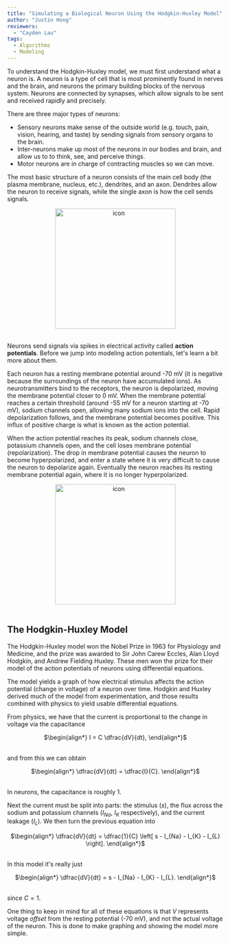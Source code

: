 ```yaml
---
title: "Simulating a Biological Neuron Using the Hodgkin-Huxley Model"
author: "Justin Hong"
reviewers:
  - "Cayden Lau"
tags:
  - Algorithms
  - Modeling
---
```


To understand the Hodgkin-Huxley model, we must first understand what a neuron is. A neuron is a type of cell that is most prominently found in nerves and the brain, and neurons the primary building blocks of the nervous system. Neurons are connected by synapses, which allow signals to be sent and received rapidly and precisely.

There are three major types of neurons:
<ul>
  <li>Sensory neurons make sense of the outside world (e.g. touch, pain, vision, hearing, and taste) by sending signals from sensory organs to the brain.</li>
  <li>Inter-neurons make up most of the neurons in our bodies and brain, and allow us to to think, see, and perceive things.</li>
  <li>Motor neurons are in charge of contracting muscles so we can move.</li>
</ul>

The most basic structure of a neuron consists of the main cell body (the plasma membrane, nucleus, etc.), dendrites, and an axon. Dendrites allow the neuron to receive signals, while the single axon is how the cell sends signals.

<center><img src="https://eurisko-us.github.io/images/blog/simulating-a-biological-neural-network-using-the-hodgkin-huxley-model-1-neuron-structure.jpg" style="border: none; height: 20em;" alt="icon"></center>
<br>

Neurons send signals via spikes in electrical activity called <b>action potentials</b>. Before we jump into modeling action potentials, let's learn a bit more about them.

Each neuron has a resting membrane potential around -70 mV (it is negative because the surroundings of the neuron have accumulated ions). As neurotransmitters bind to the receptors, the neuron is depolarized, moving the membrane potential closer to 0 mV. When the membrane potential reaches a certain threshold (around -55 mV for a neuron starting at -70 mV), sodium channels open, allowing many sodium ions into the cell. Rapid depolarization follows, and the membrane potential becomes positive. This influx of positive charge is what is known as the action potential.

When the action potential reaches its peak, sodium channels close, potassium channels open, and the cell loses membrane potential (repolarization). The drop in membrane potential causes the neuron to become hyperpolarized, and enter a state where it is very difficult to cause the neuron to depolarize again. Eventually the neuron reaches its resting membrane potential again, where it is no longer hyperpolarized.

<center><img src="https://eurisko-us.github.io/images/blog/simulating-a-biological-neural-network-using-the-hodgkin-huxley-model-2-action-potential.jpg" style="border: none; height: 20em;" alt="icon"></center>
<br>

<h2>The Hodgkin-Huxley Model</h2>

The Hodgkin-Huxley model won the Nobel Prize in 1963 for Physiology and Medicine, and the prize was awarded to Sir John Carew Eccles, Alan Lloyd Hodgkin, and Andrew Fielding Huxley. These men won the prize for their model of the action potentials of neurons using differential equations.

The model yields a graph of how electrical stimulus affects the action potential (change in voltage) of a neuron over time. Hodgkin and Huxley derived much of the model from experimentation, and those results combined with physics to yield usable differential equations.

From physics, we have that the current is proportional to the change in voltage via the capacitance

<center>
$\begin{align*}
I = C \dfrac{dV}{dt},
\end{align*}$
</center>
<br>

and from this we can obtain 

<center>
$\begin{align*}
\dfrac{dV}{dt} = \dfrac{I}{C}.
\end{align*}$
</center>
<br>

In neurons, the capacitance is roughly $1$.

Next the current must be split into parts: the stimulus ($s$), the flux across the sodium and potassium channels ($I_{Na}$, $I_{K}$ respectively), and the current leakage ($I_{L}$). We then turn the previous equation into 

<center>
$\begin{align*}
\dfrac{dV}{dt} = \dfrac{1}{C} \left[ s - I_{Na} - I_{K} - I_{L} \right].
\end{align*}$
</center>
<br>

In this model it's really just 

<center>
$\begin{align*}
\dfrac{dV}{dt} = s - I_{Na} - I_{K} - I_{L}.
\end{align*}$
</center>
<br>

since $C=1.$

One thing to keep in mind for all of these equations is that $V$ represents voltage <i>offset</i> from the resting potential (-70 mV), and not the actual voltage of the neuron. This is done to make graphing and showing the model more simple.


